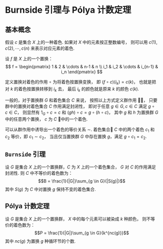 # Burnside 引理与 Pólya 计数定理

## 基本概念

假设 $c$ 是集合 $X$ 上的一种着色.
如果对 $X$ 中的元素按正整数编号，
则可以用 $c(1), c(2), \cdots, c(n)$ 来表示对应元素的着色.

设 $f$ 是 $X$ 上的一个置换：
$$
f =
\begin{pmatrix}
   1 & 2 & \cdots & n-1 & n \\
   i_1 & i_2 & \cdots & i_{n-1} & i_n
\end{pmatrix}
$$

定义置换对着色的作用 $\circ$ 为将着色按置换变换，
即 $(f \circ c)(i_k) = c(k)$，
也就是把对 $k$ 的着色按置换转移到 $i_k$ 去，
最后 $i_k$ 的颜色就是原来 $k$ 的颜色 $c(k)$.

一般的，对于置换群 $G$ 和着色集合 $C$ 来说，
按照以上方式定义群作用 $\circ$，
只要群中的置换对着色集合 $C$ 作用满足封闭性，
即对于任意 $g \in G, c \in C$ 满足 $g\circ{c} \in C$，
则显然有 $1_G \circ c = c$ 和
$(gh) \circ c = g \circ (h \circ c)$，
其中 $g$ 和 $h$ 为置换群 $G$ 中的任意两个置换，
$c$ 为 $C$ 中的一个着色.

可以从群作用中诱导出一个着色的等价关系 $\sim$.
着色集合 $C$ 中的两个着色 $c_1$ 和 $c_2$ 等价，即 $c_1 \sim c_2$，
当且仅当置换群 $G$ 中存在置换 $g$，满足 $g \circ c_1 = c_2$.

## `Burnside` 引理

设 $G$ 是集合 $X$ 上的一个置换群，$C$ 为 $X$ 上的一个着色集合，
$G$ 对 $C$ 的作用满足封闭性.
则 $C$ 中不等价的着色数为：
$$B = \frac{1}{|G|}\sum_{g \in G}{|S(g)|}$$
其中 $S(g)$ 为 $C$ 中对置换 $g$ 保持不变的着色集合.

## Pólya 计数定理

设 $G$ 是集合 $X$ 上的一个置换群，
$X$ 中的每个元素可以被染成 $k$ 种颜色，
则不等价的着色数为：
$$P = \frac{1}{|G|}\sum_{g \in G}{k^{nc(g)}}$$
其中 $nc(g)$ 为置换 $g$ 种循环节的个数.
